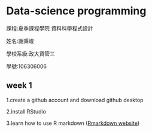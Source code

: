 # Data-science programming

課程:夏季課程學院 資料科學程式設計 
 
姓名:謝秉峻
 
學校系級:政大資管三
 
學號:106306006
 
## week 1
1.create a github account and download github desktop 

2.install RStudio

3.learn how to use R markdown ([Rmarkdown website](https://rmarkdown.rstudio.com/))



 
